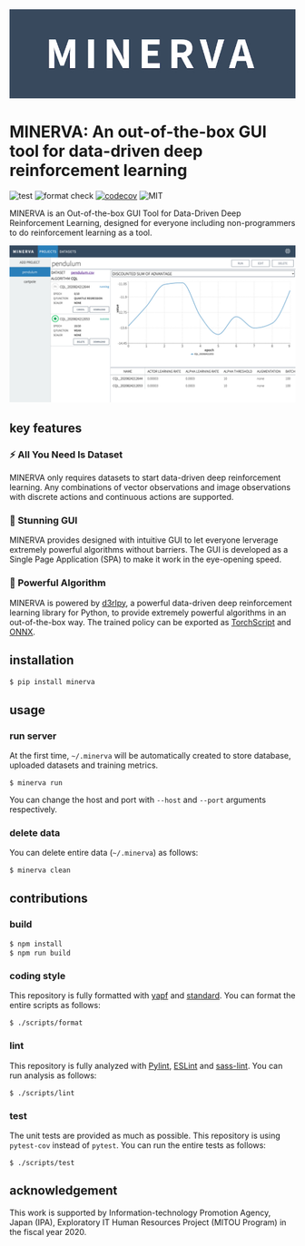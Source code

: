 <div align="center"><img src="assets/logo.jpg" width="800"/></div>

# MINERVA: An out-of-the-box GUI tool for data-driven deep reinforcement learning
![test](https://github.com/takuseno/minerva/workflows/test/badge.svg)
![format check](https://github.com/takuseno/minerva/workflows/format%20check/badge.svg)
[![codecov](https://codecov.io/gh/takuseno/minerva/branch/master/graph/badge.svg?token=7OL530W7T4)](https://codecov.io/gh/takuseno/minerva)
![MIT](https://img.shields.io/badge/license-MIT-blue)

MINERVA is an Out-of-the-box GUI Tool for Data-Driven Deep Reinforcement
Learning, designed for everyone including non-programmers to do reinforcement
learning as a tool.

<div align="center"><img src="assets/screenshot1.jpg" width="800"/></div>

## key features
### :zap: All You Need Is Dataset
MINERVA only requires datasets to start data-driven deep reinforcement learning.
Any combinations of vector observations and image observations with discrete
actions and continuous actions are supported.

### :beginner: Stunning GUI
MINERVA provides designed with intuitive GUI to let everyone lerverage extremely
powerful algorithms without barriers. The GUI is developed as a Single Page
Application (SPA) to make it work in the eye-opening speed.

### :rocket: Powerful Algorithm
MINERVA is powered by [d3rlpy](https://github.com/takuseno/d3rlpy), a powerful
data-driven deep reinforcement learning library for Python, to provide
extremely powerful algorithms in an out-of-the-box way. The trained policy can
be exported as [TorchScript](https://pytorch.org/docs/stable/jit.html) and
[ONNX](https://onnx.ai/).

## installation
```
$ pip install minerva
```

## usage
### run server
At the first time, `~/.minerva` will be automatically created to store
database, uploaded datasets and training metrics.
```
$ minerva run
```
You can change the host and port with `--host` and `--port` arguments
respectively.


### delete data
You can delete entire data (`~/.minerva`) as follows:
```
$ minerva clean
```

## contributions
### build
```
$ npm install
$ npm run build
```

### coding style
This repository is fully formatted with [yapf](https://github.com/google/yapf)
and [standard](https://github.com/standard/standard).
You can format the entire scripts as follows:
```
$ ./scripts/format
```

### lint
This repository is fully analyzed with [Pylint](https://github.com/PyCQA/pylint),
[ESLint](https://github.com/eslint/eslint) and [sass-lint](https://github.com/sasstools/sass-lint).
You can run analysis as follows:
```
$ ./scripts/lint
```

### test
The unit tests are provided as much as possible.
This repository is using `pytest-cov` instead of `pytest`.
You can run the entire tests as follows:
```
$ ./scripts/test
```

## acknowledgement
This work is supported by Information-technology Promotion Agency, Japan
(IPA), Exploratory IT Human Resources Project (MITOU Program) in the fiscal
year 2020.
